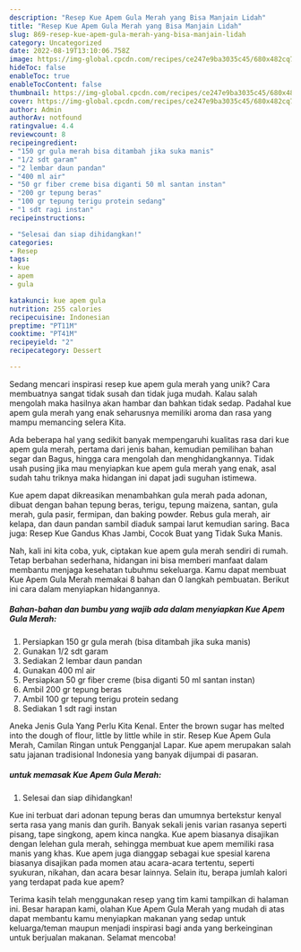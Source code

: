 ```yaml
---
description: "Resep Kue Apem Gula Merah yang Bisa Manjain Lidah"
title: "Resep Kue Apem Gula Merah yang Bisa Manjain Lidah"
slug: 869-resep-kue-apem-gula-merah-yang-bisa-manjain-lidah
category: Uncategorized
date: 2022-08-19T13:10:06.758Z
image: https://img-global.cpcdn.com/recipes/ce247e9ba3035c45/680x482cq70/kue-apem-gula-merah-foto-resep-utama.jpg
hideToc: false
enableToc: true
enableTocContent: false
thumbnail: https://img-global.cpcdn.com/recipes/ce247e9ba3035c45/680x482cq70/kue-apem-gula-merah-foto-resep-utama.jpg
cover: https://img-global.cpcdn.com/recipes/ce247e9ba3035c45/680x482cq70/kue-apem-gula-merah-foto-resep-utama.jpg
author: Admin
authorAv: notfound
ratingvalue: 4.4
reviewcount: 8
recipeingredient:
- "150 gr gula merah bisa ditambah jika suka manis"
- "1/2 sdt garam"
- "2 lembar daun pandan"
- "400 ml air"
- "50 gr fiber creme bisa diganti 50 ml santan instan"
- "200 gr tepung beras"
- "100 gr tepung terigu protein sedang"
- "1 sdt ragi instan"
recipeinstructions:

- "Selesai dan siap dihidangkan!"
categories:
- Resep
tags:
- kue
- apem
- gula

katakunci: kue apem gula 
nutrition: 255 calories
recipecuisine: Indonesian
preptime: "PT11M"
cooktime: "PT41M"
recipeyield: "2"
recipecategory: Dessert

---
```





Sedang mencari inspirasi resep kue apem gula merah yang unik? Cara membuatnya sangat tidak susah dan tidak juga mudah. Kalau salah mengolah maka hasilnya akan hambar dan bahkan tidak sedap. Padahal kue apem gula merah yang enak seharusnya memiliki aroma dan rasa yang mampu memancing selera Kita.





Ada beberapa hal yang sedikit banyak mempengaruhi kualitas rasa dari kue apem gula merah, pertama dari jenis bahan, kemudian pemilihan bahan segar dan Bagus, hingga cara mengolah dan menghidangkannya. Tidak usah pusing jika mau menyiapkan kue apem gula merah yang enak,      asal sudah tahu triknya maka hidangan ini dapat jadi suguhan istimewa.














Kue apem dapat dikreasikan menambahkan gula merah pada adonan, dibuat dengan bahan tepung beras, terigu, tepung maizena, santan, gula merah, gula pasir, fermipan, dan baking powder. Rebus gula merah, air kelapa, dan daun pandan sambil diaduk sampai larut kemudian saring. Baca juga: Resep Kue Gandus Khas Jambi, Cocok Buat yang Tidak Suka Manis.






Nah, kali ini kita coba, yuk, ciptakan kue apem gula merah sendiri di rumah. Tetap berbahan sederhana, hidangan ini bisa memberi manfaat dalam membantu menjaga kesehatan tubuhmu sekeluarga. Kamu dapat membuat Kue Apem Gula Merah memakai 8 bahan dan 0 langkah pembuatan. Berikut ini cara dalam menyiapkan hidangannya.

<!--inarticleads1-->

##### Bahan-bahan dan bumbu yang wajib ada dalam menyiapkan Kue Apem Gula Merah:

1. Persiapkan 150 gr gula merah (bisa ditambah jika suka manis)
1. Gunakan 1/2 sdt garam
1. Sediakan 2 lembar daun pandan
1. Gunakan 400 ml air
1. Persiapkan 50 gr fiber creme (bisa diganti 50 ml santan instan)
1. Ambil 200 gr tepung beras
1. Ambil 100 gr tepung terigu protein sedang
1. Sediakan 1 sdt ragi instan


Aneka Jenis Gula Yang Perlu Kita Kenal. Enter the brown sugar has melted into the dough of flour, little by little while in stir. Resep Kue Apem Gula Merah, Camilan Ringan untuk Pengganjal Lapar. Kue apem merupakan salah satu jajanan tradisional Indonesia yang banyak dijumpai di pasaran. 

<!--inarticleads2-->

#####  untuk memasak Kue Apem Gula Merah:


1. Selesai dan siap dihidangkan!

Kue ini terbuat dari adonan tepung beras dan umumnya bertekstur kenyal serta rasa yang manis dan gurih. Banyak sekali jenis varian rasanya seperti pisang, tape singkong, apem kinca nangka. Kue apem biasanya disajikan dengan lelehan gula merah, sehingga membuat kue apem memiliki rasa manis yang khas. Kue apem juga dianggap sebagai kue spesial karena biasanya disajikan pada momen atau acara-acara tertentu, seperti syukuran, nikahan, dan acara besar lainnya. Selain itu, berapa jumlah kalori yang terdapat pada kue apem? 

Terima kasih telah menggunakan resep yang tim kami tampilkan di halaman ini. Besar harapan kami, olahan Kue Apem Gula Merah yang mudah di atas dapat membantu kamu menyiapkan makanan yang sedap untuk keluarga/teman maupun menjadi inspirasi bagi anda yang berkeinginan untuk berjualan makanan. Selamat mencoba!
